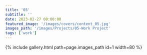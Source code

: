 ```yaml
---
title: '05'
subtitle: ''
date: 2023-02-27 00:00:00
featured_image: '/images/covers/content_05.jpg'
images_path: '/images/Projects/05-Work Project'
tags: ['work']
---
```


{% include gallery.html path=page.images_path id=1 width=80 %}